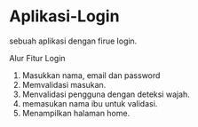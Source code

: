 # Aplikasi-Login
sebuah aplikasi dengan firue login.

Alur Fitur Login
1. Masukkan nama, email dan password
2. Memvalidasi masukan.
3. Menvalidasi pengguna dengan deteksi wajah.
4. memasukan nama ibu untuk validasi.
5. Menampilkan halaman home.
